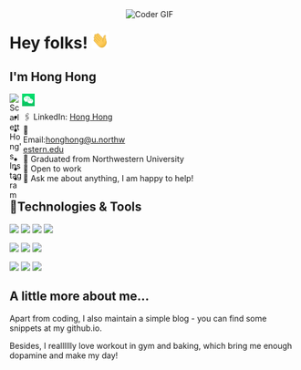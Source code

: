 <img align="right" src="images/2.gif" alt="Coder GIF" width="300" height="250">

# Hey folks! <img src="images/wave.gif" width="30px" height="30px" />
## I'm Hong Hong
<a href="https://www.instagram.com/scarlett_hong1012/">
  <img align="left" alt="Scarlett Hong's Instagram" width="22px" src="https://raw.githubusercontent.com/hussainweb/hussainweb/main/icons/instagram.png" />
</a>

<a href="https://github.com/honghong1012/honghong1012.github.io/blob/master/images/qrcode.jpeg?raw=true">
  <img align="left" alt="Hong's WeChat" width="22px" src="https://github.com/CoderMikeHe/WeChat_Resource/blob/master/snapshots/logo.png?raw=true" />
</a>
<br/>

- 🖇 LinkedIn: [Hong Hong](https://www.linkedin.com/in/hong-hong-7b283321b/)
- 📧 Email:[honghong@u.northwestern.edu](mailto:honghong2023@u.northwestern.edu)
- 🌱 Graduated from Northwestern University
- 💼 Open to work
- 💬 Ask me about anything, I am happy to help!

## 🔧Technologies & Tools
![](https://img.shields.io/badge/Code-Python-informational?style=flat&logo=python&color=285430)
![](https://img.shields.io/badge/Code-JavaScript-informational?style=flat&logo=javascript&color=285430)
![](https://img.shields.io/badge/Code-TypeScript-informational?style=flat&logo=typescript&color=285430)
![](https://img.shields.io/badge/Code-C-informational?style=flat&logo=C&color=285430)

![](https://img.shields.io/badge/Tool-React-informational?style=flat&logo=react&color=2A3990)
![](https://img.shields.io/badge/Tool-Tensorflow-informational?style=flat&logo=tensorflow&color=2A3990)
![](https://img.shields.io/badge/Tool-PyThorch-informational?style=flat&logo=pytorch&color=2A3990)

![](https://img.shields.io/badge/IDE-VSCode-informational?style=flat&logo=visualstudio&color=D23369)
![](https://img.shields.io/badge/IDE-IDEA-informational?style=flat&logo=intellijidea&color=D23369)
![](https://img.shields.io/badge/IDE-PyCharm-informational?style=flat&logo=pycharm&color=D23369)

## A little more about me...
Apart from coding, I also maintain a simple blog - you can find some snippets at my github.io.

Besides, I realllllly love workout in gym and baking, which bring me enough dopamine and make my day! 
